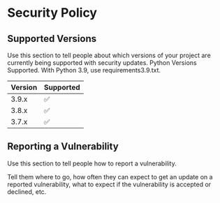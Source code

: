 # Security Policy

## Supported Versions

Use this section to tell people about which versions of your project are
currently being supported with security updates. Python Versions Supported. With Python 3.9, use requirements3.9.txt. 

| Version | Supported          |
| ------- | ------------------ |
| 3.9.x   | :white_check_mark: |
| 3.8.x   |  :white_check_mark: |
| 3.7.x   | :white_check_mark: |

## Reporting a Vulnerability

Use this section to tell people how to report a vulnerability.

Tell them where to go, how often they can expect to get an update on a
reported vulnerability, what to expect if the vulnerability is accepted or
declined, etc.
